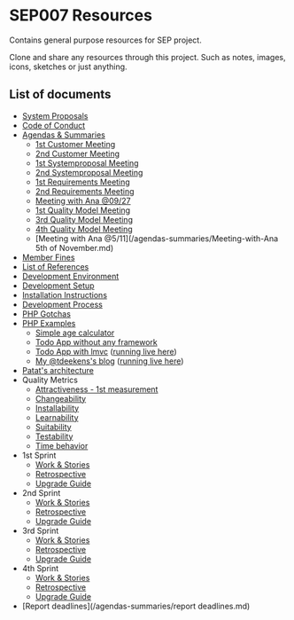 # SEP007 Resources

Contains general purpose resources for SEP project.

Clone and share any resources through this project. Such as notes, images, icons, sketches or just anything.

## List of documents

* [System Proposals](system-proposals.md)
* [Code of Conduct](code-of-conduct.md)
* [Agendas & Summaries](/agendas-summaries)
   * [1st Customer Meeting](/agendas-summaries/1st-customer-meeting.md)
   * [2nd Customer Meeting](/agendas-summaries/2nd-customer-meeting.md)
   * [1st Systemproposal Meeting](/agendas-summaries/1st-systemproposal-meeting.md)
   * [2nd Systemproposal Meeting](/agendas-summaries/2nd-systemproposal-meeting.md)
   * [1st Requirements Meeting](/agendas-summaries/1st-requirements-meeting.md)
   * [2nd Requirements Meeting](/agendas-summaries/2nd-requirements-meeting.md)
   * [Meeting with Ana @09/27](/agendas-summaries/meeting-with-Ana-27-september.md)
   * [1st Quality Model Meeting](/agendas-summaries/1st-meeting-quality-model.md)
   * [3rd Quality Model Meeting](/agendas-summaries/3rd-meeting-quality-model.md)
   * [4th Quality Model Meeting](/agendas-summaries/4th-meeting-quality-model.md)
   * [Meeting with Ana @5/11](/agendas-summaries/Meeting-with-Ana 5th of November.md)
* [Member Fines](member-fines.md)
* [List of References](development-references.md)
* [Development Environment](development-environment.md)
* [Development Setup](development-setup.md)
* [Installation Instructions](installing-patat.md)
* [Development Process](development-process.md)
* [PHP Gotchas](php-gotchas.md)
* [PHP Examples](https://github.com/sep007/php-examples)
   - [Simple age calculator](https://github.com/SEP007/php-examples/tree/master/age)
   - [Todo App without any framework](https://github.com/SEP007/php-examples/tree/master/todo)
   - [Todo App with lmvc](https://github.com/SEP007/php-examples/tree/master/lmvc-todo) ([running live here](http://todo.tdeekens.name))
   - [My @tdeekens's blog](https://github.com/tdeekens/tdeekens.name) ([running live here](http://tdeekens.name))
* [Patat's architecture](/architecture/architecture.jpg)
* Quality Metrics
  * [Attractiveness - 1st measurement](https://github.com/SEP007/resources/blob/master/quality-metrics/attractiveness/1st-measurement-report.md)
  * [Changeability](https://github.com/SEP007/resources/blob/master/quality-metrics/changeability/metrics.md)
  * [Installability](https://github.com/SEP007/resources/blob/master/quality-metrics/installability/measurement-report.md)
  * [Learnability](https://github.com/SEP007/resources/blob/master/quality-metrics/learnability/metrics.md)
  * [Suitability](https://github.com/SEP007/resources/blob/master/quality-metrics/suitability/measurement-report.md)
  * [Testability](https://github.com/SEP007/resources/blob/master/quality-metrics/testability/measurement-report.md)
  * [Time behavior](https://github.com/SEP007/resources/blob/master/quality-metrics/time%20behavior/1st-measurement-report.md)
* 1st Sprint
  * [Work & Stories](https://github.com/SEP007/resources/blob/master/sprints/sprint-1/sprint-1.md)
  * [Retrospective](https://github.com/SEP007/resources/blob/master/sprints/sprint-1/sprint-retrospective.md)
  * [Upgrade Guide](https://github.com/SEP007/resources/blob/master/sprints/sprint-1/upgrade-guide.md)
* 2nd Sprint
  * [Work & Stories](https://github.com/SEP007/resources/blob/master/sprints/sprint-2/sprint-2.md)
  * [Retrospective](https://github.com/SEP007/resources/blob/master/sprints/sprint-2/sprint-retrospective.md)
  * [Upgrade Guide](https://github.com/SEP007/resources/blob/master/sprints/sprint-2/upgrade-guide.md)
* 3rd Sprint
  * [Work & Stories](https://github.com/SEP007/resources/blob/master/sprints/sprint-3/sprint-3.md)
  * [Retrospective](https://github.com/SEP007/resources/blob/master/sprints/sprint-3/sprint-retrospective.md)
  * [Upgrade Guide](https://github.com/SEP007/resources/blob/master/sprints/sprint-3/upgrade-guide.md)
* 4th Sprint
  * [Work & Stories](https://github.com/SEP007/resources/blob/master/sprints/sprint-4/sprint-4.md)
  * [Retrospective](https://github.com/SEP007/resources/blob/master/sprints/sprint-4/sprint-retrospective.md)
  * [Upgrade Guide](https://github.com/SEP007/resources/blob/master/sprints/sprint-4/upgrade-guide.md)
* [Report deadlines](/agendas-summaries/report deadlines.md)
